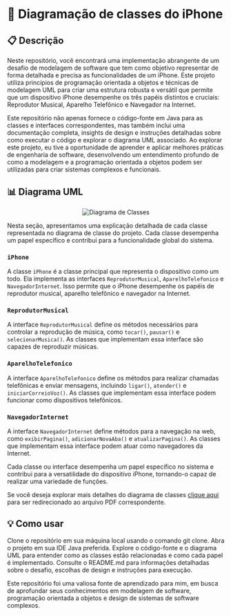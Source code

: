 # 📱 Diagramação de classes do iPhone

## 📋 Descrição
Neste repositório, você encontrará uma implementação abrangente de um desafio de modelagem de software que tem como objetivo representar de forma detalhada e precisa as funcionalidades de um iPhone. Este projeto utiliza princípios de programação orientada a objetos e técnicas de modelagem UML para criar uma estrutura robusta e versátil que permite que um dispositivo iPhone desempenhe os três papéis distintos e cruciais: Reprodutor Musical, Aparelho Telefônico e Navegador na Internet.

Este repositório não apenas fornece o código-fonte em Java para as classes e interfaces correspondentes, mas também inclui uma documentação completa, insights de design e instruções detalhadas sobre como executar o código e explorar o diagrama UML associado. Ao explorar este projeto, eu tive a oportunidade de aprender e aplicar melhores práticas de engenharia de software, desenvolvendo um entendimento profundo de como a modelagem e a programação orientada a objetos podem ser utilizadas para criar sistemas complexos e funcionais.


## 📊 Diagrama UML
<p align="center">
  <img src="docs/iPhone-modelagem.png" alt="Diagrama de Classes">
</p>


Nesta seção, apresentamos uma explicação detalhada de cada classe representada no diagrama de classe do projeto. Cada classe desempenha um papel específico e contribui para a funcionalidade global do sistema.

### `iPhone`

A classe `iPhone` é a classe principal que representa o dispositivo como um todo. Ela implementa as interfaces `ReprodutorMusical`, `AparelhoTelefonico` e `NavegadorInternet`. Isso permite que o iPhone desempenhe os papéis de reprodutor musical, aparelho telefônico e navegador na Internet. 

### `ReprodutorMusical`

A interface `ReprodutorMusical` define os métodos necessários para controlar a reprodução de música, como `tocar()`, `pausar()` e `selecionarMusica()`. As classes que implementam essa interface são capazes de reproduzir músicas.

### `AparelhoTelefonico`

A interface `AparelhoTelefonico` define os métodos para realizar chamadas telefônicas e enviar mensagens, incluindo `ligar()`, `atender()` e `iniciarCorreioVoz()`. As classes que implementam essa interface podem funcionar como dispositivos telefônicos.

### `NavegadorInternet`

A interface `NavegadorInternet` define métodos para a navegação na web, como `exibirPagina()`, `adicionarNovaAba()` e `atualizarPagina()`. As classes que implementam essa interface podem atuar como navegadores da Internet.

Cada classe ou interface desempenha um papel específico no sistema e contribui para a versatilidade do dispositivo iPhone, tornando-o capaz de realizar uma variedade de funções.

Se você deseja explorar mais detalhes do diagrama de classes [clique aqui](docs/iPhone-modelagem.pdf) para ser redirecionado ao arquivo PDF correspondente.

## 💡 Como usar
Clone o repositório em sua máquina local usando o comando git clone.
Abra o projeto em sua IDE Java preferida.
Explore o código-fonte e o diagrama UML para entender como as classes estão relacionadas e como cada papel é implementado.
Consulte o README.md para informações detalhadas sobre o desafio, escolhas de design e instruções para execução.

Este repositório foi uma valiosa fonte de aprendizado para mim, em busca de aprofundar seus conhecimentos em modelagem de software, programação orientada a objetos e design de sistemas de software complexos.